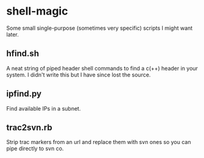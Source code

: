 # shell-magic
Some small single-purpose (sometimes very specific) scripts I might want later.

## hfind.sh
A neat string of piped header shell commands to find a c(++) header in your system. I didn't write this but I have since lost the source.

## ipfind.py
Find available IPs in a subnet.

## trac2svn.rb
Strip trac markers from an url and replace them with svn ones so you can pipe directly to svn co.
